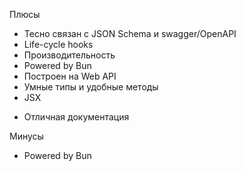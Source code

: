 <SlideLogo framework="ElysiaJS" title="Плюсы и минусы"/>

<p class="text-green">Плюсы</p>

- Тесно связан с JSON Schema и swagger/OpenAPI
- Life-cycle hooks
- Производительность
- Powered by Bun
- Построен на Web API
- Умные типы и удобные методы
- JSX

<v-clicks>

- Отличная документация
 

</v-clicks>

<p class="text-red">Минусы</p>

- Powered by Bun


<!-- - Молодой -->